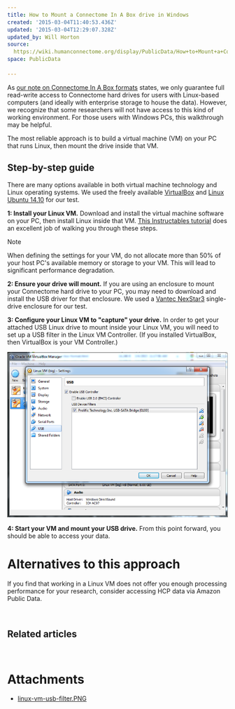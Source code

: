 ```yaml
---
title: How to Mount a Connectome In A Box drive in Windows
created: '2015-03-04T11:40:53.436Z'
updated: '2015-03-04T12:29:07.328Z'
updated_by: Will Horton
source: 
  https://wiki.humanconnectome.org/display/PublicData/How+to+Mount+a+Connectome+In+A+Box+drive+in+Windows
space: PublicData

---
```

As [our note on Connectome In A Box formats](http://humanconnectome.org/data/connectome-in-a-box-format.html) states, we only guarantee full read-write access to Connectome hard drives for users with Linux-based computers (and ideally with enterprise storage to house the data). However, we recognize that some researchers will not have access to this kind of working environment. For those users with Windows PCs, this walkthrough may be helpful.

The most reliable approach is to build a virtual machine (VM) on your PC that runs Linux, then mount the drive inside that VM. 

## Step-by-step guide

There are many options available in both virtual machine technology and Linux operating systems. We used the freely available [VirtualBox](https://www.virtualbox.org/) and [Linux Ubuntu 14.10](http://www.ubuntu.com/) for our test. 

**1: Install your Linux VM.** Download and install the virtual machine software on your PC, then install Linux inside that VM. [This Instructables tutorial](http://www.instructables.com/id/Introduction-38/) does an excellent job of walking you through these steps. 

> [!note] 
> When defining the settings for your VM, do not allocate more than 50% of your host PC's available memory or storage to your VM. This will lead to significant performance degradation.
 

**2: Ensure your drive will mount.** If you are using an enclosure to mount your Connectome hard drive to your PC, you may need to download and install the USB driver for that enclosure. We used a [Vantec NexStar3](http://www.vantecusa.com/en/product/view_detail/212) single-drive enclosure for our test. 

**3: Configure your Linux VM to "capture" your drive.** In order to get your attached USB Linux drive to mount inside your Linux VM, you will need to set up a USB filter in the Linux VM Controller. (If you installed VirtualBox, then VirtualBox is your VM Controller.) 

 ![](./assets/linux-vm-usb-filter.PNG) 

**4: Start your VM and mount your USB drive.** From this point forward, you should be able to access your data. 

# Alternatives to this approach

If you find that working in a Linux VM does not offer you enough processing performance for your research, consider accessing HCP data via Amazon Public Data. 

 

## Related articles

 



# Attachments

- [linux-vm-usb-filter.PNG](./assets/linux-vm-usb-filter.PNG)